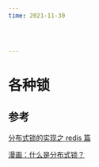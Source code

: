 ```yaml
---
time: 2021-11-30




---
```

# 各种锁







## 参考

[分布式锁的实现之 redis 篇](https://xiaomi-info.github.io/2019/12/17/redis-distributed-lock/)

[漫画：什么是分布式锁？](https://mp.weixin.qq.com/s/8fdBKAyHZrfHmSajXT_dnA)

